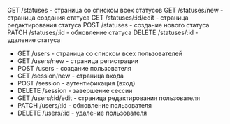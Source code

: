 GET /statuses - страница со списком всех статусов
GET /statuses/new - страница создания статуса
GET /statuses/:id/edit - страница редактирования статуса
POST /statuses - создание нового статуса
PATCH /statuses/:id - обновление статуса
DELETE /statuses/:id - удаление статуса






+ GET /users - страница со списком всех пользователей
+ GET /users/new - страница регистрации
+ POST /users - создание пользователя
+ GET /session/new - страница входа
+ POST /session - аутентификация (вход)
+ DELETE /session - завершение сессии
+ GET /users/:id/edit - страница редактирования пользователя
+ PATCH /users/:id - обновление пользователя
+ DELETE /users/:id - удаление пользователя
